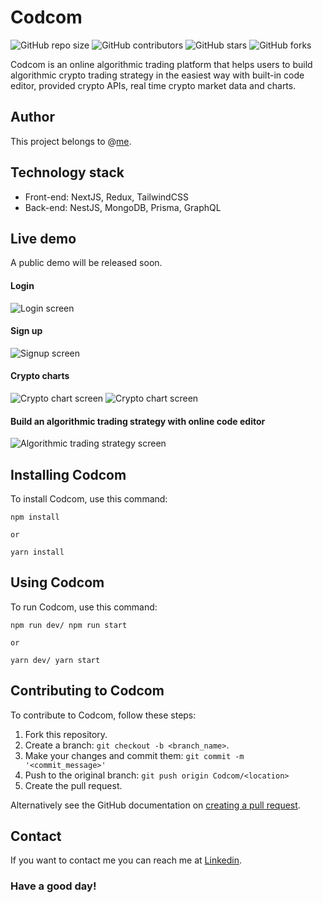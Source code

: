 # Codcom

<!--- These are examples. See https://shields.io for others or to customize this set of shields. You might want to include dependencies, project status and licence info here --->

![GitHub repo size](https://img.shields.io/github/repo-size/galin-chung-nguyen/codcom)
![GitHub contributors](https://img.shields.io/github/contributors/galin-chung-nguyen/codcom)
![GitHub stars](https://img.shields.io/github/stars/galin-chung-nguyen/codcom?style=social)
![GitHub forks](https://img.shields.io/github/forks/galin-chung-nguyen/codcom?style=social)

<!-- ![Twitter Follow](https://img.shields.io/twitter/follow/scottydocs?style=social) -->

Codcom is an online algorithmic trading platform that helps users to build algorithmic crypto trading strategy in the easiest way with built-in code editor, provided crypto APIs, real time crypto market data and charts.

## Author

This project belongs to @[me](https://github.com/galin-chung-nguyen).

## Technology stack

- Front-end: NextJS, Redux, TailwindCSS
- Back-end: NestJS, MongoDB, Prisma, GraphQL

## Live demo

A public demo will be released soon.

#### Login

![Login screen](./public/login.png)

#### Sign up

![Signup screen](./public/signup.png)

#### Crypto charts

![Crypto chart screen](./public/chart1.png)
![Crypto chart screen](./public/chart2.png)

#### Build an algorithmic trading strategy with online code editor

![Algorithmic trading strategy screen](./public/algo-trade.png)

## Installing Codcom

To install Codcom, use this command:

```
npm install

or

yarn install
```

## Using Codcom

To run Codcom, use this command:

```
npm run dev/ npm run start

or

yarn dev/ yarn start
```

## Contributing to Codcom

To contribute to Codcom, follow these steps:

1. Fork this repository.
2. Create a branch: `git checkout -b <branch_name>`.
3. Make your changes and commit them: `git commit -m '<commit_message>'`
4. Push to the original branch: `git push origin Codcom/<location>`
5. Create the pull request.

Alternatively see the GitHub documentation on [creating a pull request](https://help.github.com/en/github/collaborating-with-issues-and-pull-requests/creating-a-pull-request).

<!-- ## Contributors

Thanks to the following people who have contributed to this project:

* [@scottydocs](https://github.com/scottydocs) 📖
* [@cainwatson](https://github.com/cainwatson) 🐛
* [@calchuchesta](https://github.com/calchuchesta) 🐛

You might want to consider using something like the [All Contributors](https://github.com/all-contributors/all-contributors) specification and its [emoji key](https://allcontributors.org/docs/en/emoji-key). -->

## Contact

If you want to contact me you can reach me at [Linkedin](https://www.linkedin.com/in/galin-chung-nguyen/).

### **Have a good day!**
